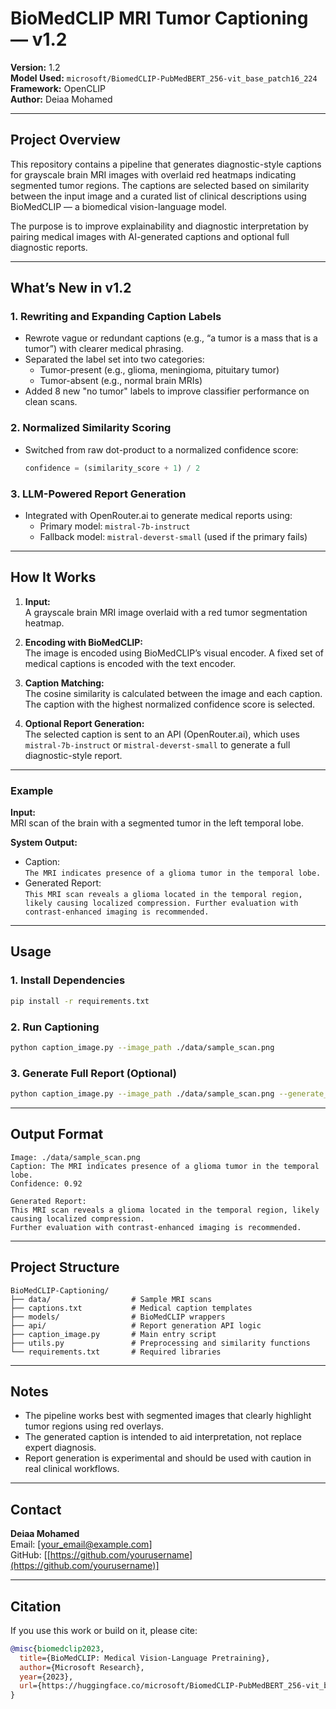 # BioMedCLIP MRI Tumor Captioning — v1.2

**Version:** 1.2\
**Model Used:** `microsoft/BiomedCLIP-PubMedBERT_256-vit_base_patch16_224`\
**Framework:** OpenCLIP\
**Author:** Deiaa Mohamed

---

## Project Overview

This repository contains a pipeline that generates diagnostic-style captions for grayscale brain MRI images with overlaid red heatmaps indicating segmented tumor regions. The captions are selected based on similarity between the input image and a curated list of clinical descriptions using BioMedCLIP — a biomedical vision-language model.

The purpose is to improve explainability and diagnostic interpretation by pairing medical images with AI-generated captions and optional full diagnostic reports.

---

## What’s New in v1.2

### 1. Rewriting and Expanding Caption Labels

- Rewrote vague or redundant captions (e.g., “a tumor is a mass that is a tumor”) with clearer medical phrasing.
- Separated the label set into two categories:
  - Tumor-present (e.g., glioma, meningioma, pituitary tumor)
  - Tumor-absent (e.g., normal brain MRIs)
- Added 8 new "no tumor" labels to improve classifier performance on clean scans.

### 2. Normalized Similarity Scoring

- Switched from raw dot-product to a normalized confidence score:
  ```python
  confidence = (similarity_score + 1) / 2
  ```

### 3. LLM-Powered Report Generation

- Integrated with OpenRouter.ai to generate medical reports using:
  - Primary model: `mistral-7b-instruct`
  - Fallback model: `mistral-deverst-small` (used if the primary fails)

---

## How It Works

1. **Input:**\
   A grayscale brain MRI image overlaid with a red tumor segmentation heatmap.

2. **Encoding with BioMedCLIP:**\
   The image is encoded using BioMedCLIP’s visual encoder. A fixed set of medical captions is encoded with the text encoder.

3. **Caption Matching:**\
   The cosine similarity is calculated between the image and each caption. The caption with the highest normalized confidence score is selected.

4. **Optional Report Generation:**\
   The selected caption is sent to an API (OpenRouter.ai), which uses `mistral-7b-instruct` or `mistral-deverst-small` to generate a full diagnostic-style report.

---

### Example

**Input:**\
MRI scan of the brain with a segmented tumor in the left temporal lobe.

**System Output:**

- Caption:\
  `The MRI indicates presence of a glioma tumor in the temporal lobe.`
- Generated Report:\
  `This MRI scan reveals a glioma located in the temporal region, likely causing localized compression. Further evaluation with contrast-enhanced imaging is recommended.`

---

## Usage

### 1. Install Dependencies

```bash
pip install -r requirements.txt
```

### 2. Run Captioning

```bash
python caption_image.py --image_path ./data/sample_scan.png
```

### 3. Generate Full Report (Optional)

```bash
python caption_image.py --image_path ./data/sample_scan.png --generate_report
```

---

## Output Format

```
Image: ./data/sample_scan.png
Caption: The MRI indicates presence of a glioma tumor in the temporal lobe.
Confidence: 0.92

Generated Report:
This MRI scan reveals a glioma located in the temporal region, likely causing localized compression.
Further evaluation with contrast-enhanced imaging is recommended.
```

---

## Project Structure

```
BioMedCLIP-Captioning/
├── data/                  # Sample MRI scans
├── captions.txt           # Medical caption templates
├── models/                # BioMedCLIP wrappers
├── api/                   # Report generation API logic
├── caption_image.py       # Main entry script
├── utils.py               # Preprocessing and similarity functions
└── requirements.txt       # Required libraries
```

---

## Notes

- The pipeline works best with segmented images that clearly highlight tumor regions using red overlays.
- The generated caption is intended to aid interpretation, not replace expert diagnosis.
- Report generation is experimental and should be used with caution in real clinical workflows.

---

## Contact

**Deiaa Mohamed**\
Email: [[your\_email@example.com](mailto\:your_email@example.com)]\
GitHub: [[https://github.com/yourusername](https://github.com/yourusername)]

---

## Citation

If you use this work or build on it, please cite:

```bibtex
@misc{biomedclip2023,
  title={BioMedCLIP: Medical Vision-Language Pretraining},
  author={Microsoft Research},
  year={2023},
  url={https://huggingface.co/microsoft/BiomedCLIP-PubMedBERT_256-vit_base_patch16_224}
}
```

